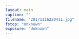 ```yaml
---
layout: main
caption: ""
filename: "20171116220411.jpg"
fstop: "Unknown"
exposure: "Unknown"
---
```

